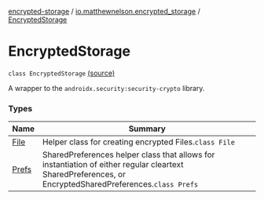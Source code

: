[encrypted-storage](../../index.md) / [io.matthewnelson.encrypted_storage](../index.md) / [EncryptedStorage](./index.md)

# EncryptedStorage

`class EncryptedStorage` [(source)](https://github.com/05nelsonm/encrypted-storage/blob/master/encrypted-storage/src/main/java/io/matthewnelson/encrypted_storage/EncryptedStorage.kt#L14)

A wrapper to the `androidx.security:security-crypto` library.

### Types

| Name | Summary |
|---|---|
| [File](-file/index.md) | Helper class for creating encrypted Files.`class File` |
| [Prefs](-prefs/index.md) | SharedPreferences helper class that allows for instantiation of either regular cleartext SharedPreferences, or EncryptedSharedPreferences.`class Prefs` |
